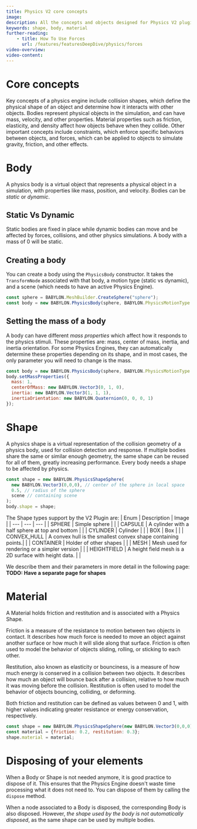 ```yaml
---
title: Physics V2 core concepts
image: 
description: All the concepts and objects designed for Physics V2 plugins
keywords: shape, body, material
further-reading:
    - title: How To Use Forces
      url: /features/featuresDeepDive/physics/forces
video-overview:
video-content:
---
```


# Core concepts

Key concepts of a physics engine include collision shapes, which define the physical shape of an object and determine how it interacts with other objects. Bodies represent physical objects in the simulation, and can have mass, velocity, and other properties. Material properties such as friction, elasticity, and density affect how objects behave when they collide. Other important concepts include constraints, which enforce specific behaviors between objects, and forces, which can be applied to objects to simulate gravity, friction, and other effects.

# Body

A physics body is a virtual object that represents a physical object in a simulation, with properties like mass, position, and velocity. Bodies can be *static* or *dynamic*.

## Static Vs Dynamic

Static bodies are fixed in place while dynamic bodies can move and be affected by forces, collisions, and other physics simulations.
A body with a mass of 0 will be static.

## Creating a body

You can create a body using the `PhysicsBody` constructor. It takes the `TransformNode` associated with that body, a motion type (static vs dynamic), and a scene (which needs to have an active Physics Engine).

```javascript
const sphere = BABYLON.MeshBuilder.CreateSphere("sphere");
const body = new BABYLON.PhysicsBody(sphere, BABYLON.PhysicsMotionType.DYNAMIC, scene);
```

## Setting the mass of a body

A body can have different *mass properties* which affect how it responds to the physics stimuli. These properties are: mass, center of mass, inertia, and inertia orientation. For some Physics Engines, they can automatically determine these properties depending on its shape, and in most cases, the only parameter you will need to change is the mass. 

```javascript
const body = new BABYLON.PhysicsBody(sphere, BABYLON.PhysicsMotionType.DYNAMIC, scene);
body.setMassProperties({
  mass: 1,
  centerOfMass: new BABYLON.Vector3(0, 1, 0),
  inertia: new BABYLON.Vector3(1, 1, 1),
  inertiaOrientation: new BABYLON.Quaternion(0, 0, 0, 1)
});
```

# Shape

A physics shape is a virtual representation of the collision geometry of a physics body, used for collision detection and response. If multiple bodies share the same or similar enough geometry, the same shape can be reused for all of them, greatly increasing performance. Every body needs a shape to be affected by physics.

```javascript
const shape = new BABYLON.PhysicsShapeSphere(
  new BABYLON.Vector3(0,0,0), // center of the sphere in local space
  0.5, // radius of the sphere
  scene // containing scene
);
body.shape = shape;
```

The Shape types support by the V2 Plugin are:
| Enum | Description | Image |
| --- | --- | --- |
| SPHERE | Simple sphere | |
| CAPSULE | A cylinder with a half sphere at top and bottom | |
| CYLINDER | Cylinder | |
| BOX | Box | |
| CONVEX_HULL | A convex hull is the smallest convex shape containing points.| |
| CONTAINER | Holder of other shapes | |
| MESH | Mesh used for rendering or a simpler version | |
| HEIGHTFIELD | A height field mesh is a 2D surface with height data. | |

We describe them and their parameters in more detail in the following page: **TODO: Have a separate page for shapes**

# Material

A Material holds friction and restitution and is associated with a Physics Shape.

Friction is a measure of the resistance to motion between two objects in contact. It describes how much force is needed to move an object against another surface or how much it will slide along that surface. Friction is often used to model the behavior of objects sliding, rolling, or sticking to each other.

Restitution, also known as elasticity or bounciness, is a measure of how much energy is conserved in a collision between two objects. It describes how much an object will bounce back after a collision, relative to how much it was moving before the collision. Restitution is often used to model the behavior of objects bouncing, colliding, or deforming.

Both friction and restitution can be defined as values between 0 and 1, with higher values indicating greater resistance or energy conservation, respectively.

```javascript
const shape = new BABYLON.PhysicsShapeSphere(new BABYLON.Vector3(0,0,0), 0.5, scene);
const material = {friction: 0.2, restitution: 0.3};
shape.material = material;
```
# Disposing of your elements

When a Body or Shape is not needed anymore, it is good practice to dispose of it. This ensures that the Physics Engine doesn't waste time processing what it does not need to. You can dispose of them by calling the `dispose` method.

When a node associated to a Body is disposed, the corresponding Body is also disposed. However, *the shape used by the body is not automatically disposed*, as the same shape can be used by multiple bodies. 